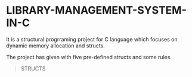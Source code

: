 # LIBRARY-MANAGEMENT-SYSTEM-IN-C
It is a structural progrraming project for C language which focuses on dynamic memory allocation and structs.

The project has given with five pre-defined structs and some rules.

> STRUCTS

